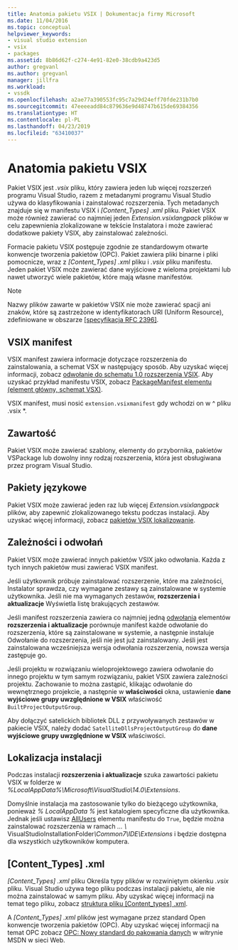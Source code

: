 ```yaml
---
title: Anatomia pakietu VSIX | Dokumentacja firmy Microsoft
ms.date: 11/04/2016
ms.topic: conceptual
helpviewer_keywords:
- visual studio extension
- vsix
- packages
ms.assetid: 8b86d62f-c274-4e91-82e0-38cdb9a423d5
author: gregvanl
ms.author: gregvanl
manager: jillfra
ms.workload:
- vssdk
ms.openlocfilehash: a2ae77a390553fc95c7a29d24eff70fde231b7b0
ms.sourcegitcommit: 47eeeeadd84c879636e9d48747b615de69384356
ms.translationtype: HT
ms.contentlocale: pl-PL
ms.lasthandoff: 04/23/2019
ms.locfileid: "63410037"
---
```

# <a name="anatomy-of-a-vsix-package"></a>Anatomia pakietu VSIX
Pakiet VSIX jest *.vsix* pliku, który zawiera jeden lub więcej rozszerzeń programu Visual Studio, razem z metadanymi programu Visual Studio używa do klasyfikowania i zainstalować rozszerzenia. Tych metadanych znajduje się w manifestu VSIX i *[Content_Types] .xml* pliku. Pakiet VSIX może również zawierać co najmniej jeden *Extension.vsixlangpack* plików w celu zapewnienia zlokalizowane w tekście Instalatora i może zawierać dodatkowe pakiety VSIX, aby zainstalować zależności.

 Formacie pakietu VSIX postępuje zgodnie ze standardowym otwarte konwencje tworzenia pakietów (OPC). Pakiet zawiera pliki binarne i pliki pomocnicze, wraz z *[Content_Types] .xml* pliku i *.vsix* pliku manifestu. Jeden pakiet VSIX może zawierać dane wyjściowe z wieloma projektami lub nawet utworzyć wiele pakietów, które mają własne manifestów.

> [!NOTE]
> Nazwy plików zawarte w pakietów VSIX nie może zawierać spacji ani znaków, które są zastrzeżone w identyfikatorach URI (Uniform Resource), zdefiniowane w obszarze [ \[specyfikacja RFC 2396\]](http://go.microsoft.com/fwlink/?LinkId=90339).

## <a name="the-vsix-manifest"></a>VSIX manifest
 VSIX manifest zawiera informacje dotyczące rozszerzenia do zainstalowania, a schemat VSX w następujący sposób. Aby uzyskać więcej informacji, zobacz [odwołanie do schematu 1.0 rozszerzenia VSIX](https://msdn.microsoft.com/library/76e410ec-b1fb-4652-ac98-4a4c52e09a2b). Aby uzyskać przykład manifestu VSIX, zobacz [PackageManifest elementu (element główny, schemat VSX)](https://msdn.microsoft.com/library/f8ae42ba-775a-4d2b-976a-f556e147f187).

 VSIX manifest, musi nosić `extension.vsixmanifest` gdy wchodzi on w ^ pliku .vsix *.

## <a name="the-content"></a>Zawartość
 Pakiet VSIX może zawierać szablony, elementy do przybornika, pakietów VSPackage lub dowolny inny rodzaj rozszerzenia, która jest obsługiwana przez program Visual Studio.

## <a name="language-packs"></a>Pakiety językowe
 Pakiet VSIX może zawierać jeden raz lub więcej *Extension.vsixlangpack* plików, aby zapewnić zlokalizowanego tekstu podczas instalacji. Aby uzyskać więcej informacji, zobacz [pakietów VSIX lokalizowanie](../extensibility/localizing-vsix-packages.md).

## <a name="dependencies-and-references"></a>Zależności i odwołań
 Pakiet VSIX może zawierać innych pakietów VSIX jako odwołania. Każda z tych innych pakietów musi zawierać VSIX manifest.

 Jeśli użytkownik próbuje zainstalować rozszerzenie, które ma zależności, Instalator sprawdza, czy wymagane zestawy są zainstalowane w systemie użytkownika. Jeśli nie ma wymaganych zestawów, **rozszerzenia i aktualizacje** Wyświetla listę brakujących zestawów.

 Jeśli manifest rozszerzenia zawiera co najmniej jedną [odwołania](/previous-versions/visualstudio/visual-studio-2010/dd393687(v=vs.100)) elementów **rozszerzenia i aktualizacje** porównuje manifest każde odwołanie do rozszerzenia, które są zainstalowane w systemie, a następnie instaluje Odwołanie do rozszerzenia, jeśli nie jest już zainstalowany. Jeśli jest zainstalowana wcześniejsza wersja odwołania rozszerzenia, nowsza wersja zastępuje go.

 Jeśli projektu w rozwiązaniu wieloprojektowego zawiera odwołanie do innego projektu w tym samym rozwiązaniu, pakiet VSIX zawiera zależności projektu. Zachowanie to można zastąpić, klikając odwołanie do wewnętrznego projekcie, a następnie w **właściwości** okna, ustawienie **dane wyjściowe grupy uwzględnione w VSIX** właściwość `BuiltProjectOutputGroup`.

 Aby dołączyć satelickich bibliotek DLL z przywoływanych zestawów w pakiecie VSIX, należy dodać `SatelliteDllsProjectOutputGroup` do **dane wyjściowe grupy uwzględnione w VSIX** właściwości.

## <a name="installation-location"></a>Lokalizacja instalacji
 Podczas instalacji **rozszerzenia i aktualizacje** szuka zawartości pakietu VSIX w folderze w *%LocalAppData%\Microsoft\VisualStudio\14.0\Extensions*.

 Domyślnie instalacja ma zastosowanie tylko do bieżącego użytkownika, ponieważ *% LocalAppData %* jest katalogiem specyficzne dla użytkownika. Jednak jeśli ustawisz [AllUsers](https://msdn.microsoft.com/library/ac817f50-3276-4ddb-b467-8bbb1432455b) elementu manifestu do `True`, będzie można zainstalować rozszerzenia w ramach <em>... \\</em> VisualStudioInstallationFolder<em>\Common7\IDE\Extensions</em> i będzie dostępna dla wszystkich użytkowników komputera.

## <a name="contenttypesxml"></a>[Content_Types] .xml
 *[Content_Types] .xml* pliku Określa typy plików w rozwiniętym okienku *.vsix* pliku. Visual Studio używa tego pliku podczas instalacji pakietu, ale nie można zainstalować w samym pliku. Aby uzyskać więcej informacji na temat tego pliku, zobacz [struktura pliku [Content_types] .xml](the-structure-of-the-content-types-dot-xml-file.md).

 A *[Content_Types] .xml* plików jest wymagane przez standard Open konwencje tworzenia pakietów (OPC). Aby uzyskać więcej informacji na temat OPC zobacz [OPC: Nowy standard do pakowania danych](https://blogs.msdn.microsoft.com/msdnmagazine/2007/08/08/opc-a-new-standard-for-packaging-your-data/) w witrynie MSDN w sieci Web.
